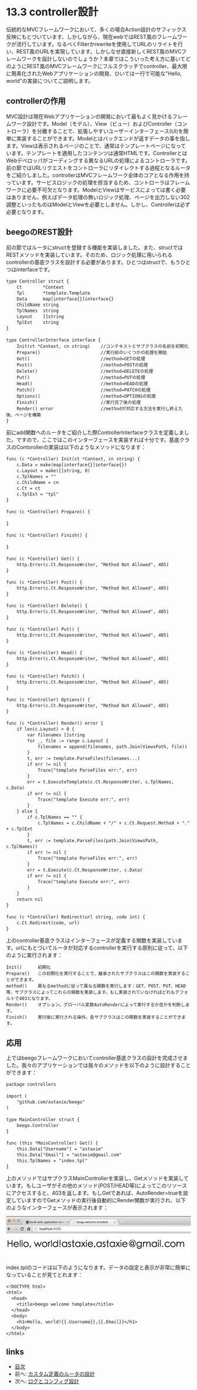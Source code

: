 # 13.3 controller設計

伝統的なMVCフレームワークにおいて、多くの場合Action設計のサフィックス反映にもとづいています、しかしながら、現在webではREST風のフレームワークが流行しています。なるべくFilterかrewriteを使用してURLのリライトを行い、REST風のURLを実現しています。しかしなぜ直接新しくREST風のMVCフレームワークを設計しないのでしょうか？本章ではこういった考え方に基いてどのようにREST風のMVCフレームワークにフルスクラッチでcontroller、最大限に簡素化されたWebアプリケーションの開発、ひいては一行で可能な"Hello, world"の実装についてご説明します。

## controllerの作用
MVC設計は現在Webアプリケーションの開発において最もよく見かけるフレームワーク設計です。Model（モデル）、View（ビュー）およびController（コントローラ）を分離することで、拡張しやすいユーザーインターフェース(UI)を簡単に実装することができます。Modelとはバックエンドが返すデータの事を指します。Viewは表示されるページのことで、通常はテンプレートページになっています。テンプレートを適用したコンテンツは通常HTMLです。ControllerとはWebデベロッパがコーディングする異なるURLの処理によるコントローラです。前の節ではURLリクエストをコントローラにリダイレクトする過程となるルータをご紹介しました。controllerはMVCフレームワーク全体のコアとなる作用を持っています。サービスロジックの処理を担当するため、コントローラはフレームワークに必要不可欠となります。ModelとViewはサービスによっては書く必要はありません、例えばデータ処理の無いロジック処理、ページを出力しない302調整といったものはModelとViewを必要としません。しかし、Controllerは必ず必要となります。

## beegoのREST設計
前の節ではルータにstructを登録する機能を実装しました。また、structではRESTメソッドを実装しています。そのため、ロジック処理に用いられるcontrollerの基底クラスを設計する必要があります。ひとつはstructで、もうひとつはinterfaceです。

	type Controller struct {
		Ct        *Context
		Tpl       *template.Template
		Data      map[interface{}]interface{}
		ChildName string
		TplNames  string
		Layout    []string
		TplExt    string
	}
	
	type ControllerInterface interface {
		Init(ct *Context, cn string)    //コンテキストとサブクラスの名前を初期化
		Prepare()                       //実行前のいくつかの処理を開始
		Get()                           //method=GETの処理
		Post()                          //method=POSTの処理
		Delete()                        //method=DELETEの処理
		Put()                           //method=PUTの処理
		Head()                          //method=HEADの処理
		Patch()                         //method=PATCHの処理
		Options()                       //method=OPTIONSの処理
		Finish()                        //実行完了後の処理
		Render() error                  //methodが対応する方法を実行し終えた後、ページを構築
	}
	
前にadd関数へのルータをご紹介した際ControllerInterfaceクラスを定義しました。ですので、ここではこのインターフェースを実装すれば十分です。基底クラスのContorollerの実装は以下のようなメソッドになります：

	func (c *Controller) Init(ct *Context, cn string) {
		c.Data = make(map[interface{}]interface{})
		c.Layout = make([]string, 0)
		c.TplNames = ""
		c.ChildName = cn
		c.Ct = ct
		c.TplExt = "tpl"
	}
	
	func (c *Controller) Prepare() {
	
	}
	
	func (c *Controller) Finish() {
	
	}
	
	func (c *Controller) Get() {
		http.Error(c.Ct.ResponseWriter, "Method Not Allowed", 405)
	}
	
	func (c *Controller) Post() {
		http.Error(c.Ct.ResponseWriter, "Method Not Allowed", 405)
	}
	
	func (c *Controller) Delete() {
		http.Error(c.Ct.ResponseWriter, "Method Not Allowed", 405)
	}
	
	func (c *Controller) Put() {
		http.Error(c.Ct.ResponseWriter, "Method Not Allowed", 405)
	}
	
	func (c *Controller) Head() {
		http.Error(c.Ct.ResponseWriter, "Method Not Allowed", 405)
	}
	
	func (c *Controller) Patch() {
		http.Error(c.Ct.ResponseWriter, "Method Not Allowed", 405)
	}
	
	func (c *Controller) Options() {
		http.Error(c.Ct.ResponseWriter, "Method Not Allowed", 405)
	}
	
	func (c *Controller) Render() error {
		if len(c.Layout) > 0 {
			var filenames []string
			for _, file := range c.Layout {
				filenames = append(filenames, path.Join(ViewsPath, file))
			}
			t, err := template.ParseFiles(filenames...)
			if err != nil {
				Trace("template ParseFiles err:", err)
			}
			err = t.ExecuteTemplate(c.Ct.ResponseWriter, c.TplNames, c.Data)
			if err != nil {
				Trace("template Execute err:", err)
			}
		} else {
			if c.TplNames == "" {
				c.TplNames = c.ChildName + "/" + c.Ct.Request.Method + "." + c.TplExt
			}
			t, err := template.ParseFiles(path.Join(ViewsPath, c.TplNames))
			if err != nil {
				Trace("template ParseFiles err:", err)
			}
			err = t.Execute(c.Ct.ResponseWriter, c.Data)
			if err != nil {
				Trace("template Execute err:", err)
			}
		}
		return nil
	}
	
	func (c *Controller) Redirect(url string, code int) {
		c.Ct.Redirect(code, url)
	}	

上のcontroller基底クラスはインターフェースが定義する関数を実装しています。urlにもとづいてルータが対応するcontrollerを実行する原則に従って、以下のように実行されます：

	Init()      初期化
	Prepare()   この初期化を実行することで、継承されたサブクラスはこの関数を実装することができます。
	method()    異なるmethodに従って異なる関数を実行します：GET、POST、PUT、HEAD等、サブクラスによってこれらの関数を実装します。もし実装されていなければどれもデフォルトで403となります。
	Render()    オプション。グローバル変数AutoRenderによって実行するか否かを判断します。
	Finish()    実行後に実行される操作。各サブクラスはこの関数を実装することができます。

## 応用
上ではbeegoフレームワークにおいてcontroller基底クラスの設計を完成させました。我々のアプリケーションでは我々のメソッドを以下のように設計することができます：

	package controllers
	
	import (
		"github.com/astaxie/beego"
	)
	
	type MainController struct {
		beego.Controller
	}
	
	func (this *MainController) Get() {
		this.Data["Username"] = "astaxie"
		this.Data["Email"] = "astaxie@gmail.com"
		this.TplNames = "index.tpl"
	}
	
上のメソッドではサブクラスMainControllerを実装し、Getメソッドを実装しています。もしユーザがその他のメソッド(POST/HEAD等)によってこのリソースにアクセスすると、403を返します。もしGetであれば、AutoRender=trueを設定していますのでGetメソッドの実行後自動的にRender関数が実行され、以下のようなインターフェースが表示されます：

![](images/13.4.beego.png?raw=true)

index.tplのコードは以下のようになります。データの設定と表示が非常に簡単になっていることが見てとれます：

	<!DOCTYPE html>
	<html>
	  <head>
	    <title>beego welcome template</title>
	  </head>
	  <body>
	    <h1>Hello, world!{{.Username}},{{.Email}}</h1>
	  </body>
	</html>


## links
   * [目次](<preface.md>)
   * 前へ: [カスタム定義のルータの設計](<13.2.md>)
   * 次へ: [ログとコンフィグ設計](<13.4.md>)

